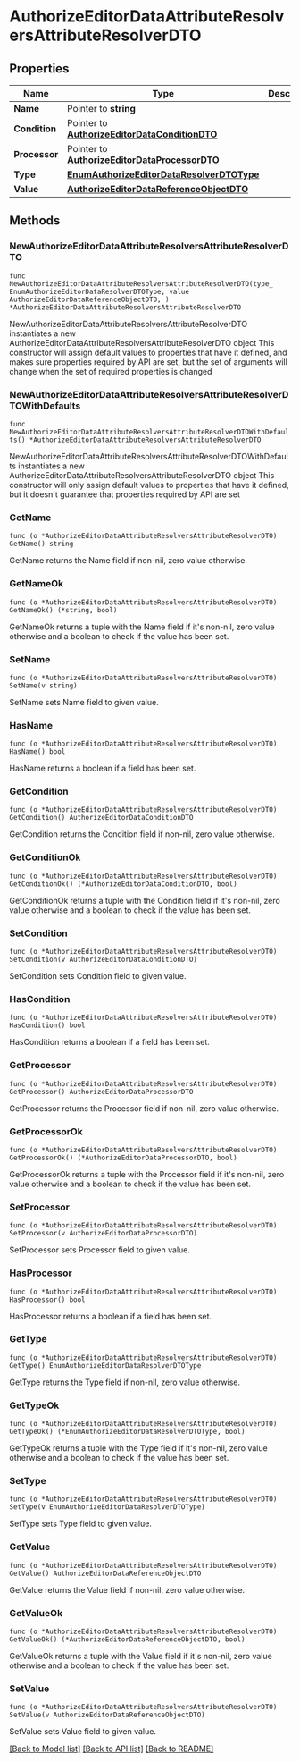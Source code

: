 # AuthorizeEditorDataAttributeResolversAttributeResolverDTO

## Properties

Name | Type | Description | Notes
------------ | ------------- | ------------- | -------------
**Name** | Pointer to **string** |  | [optional] 
**Condition** | Pointer to [**AuthorizeEditorDataConditionDTO**](AuthorizeEditorDataConditionDTO.md) |  | [optional] 
**Processor** | Pointer to [**AuthorizeEditorDataProcessorDTO**](AuthorizeEditorDataProcessorDTO.md) |  | [optional] 
**Type** | [**EnumAuthorizeEditorDataResolverDTOType**](EnumAuthorizeEditorDataResolverDTOType.md) |  | 
**Value** | [**AuthorizeEditorDataReferenceObjectDTO**](AuthorizeEditorDataReferenceObjectDTO.md) |  | 

## Methods

### NewAuthorizeEditorDataAttributeResolversAttributeResolverDTO

`func NewAuthorizeEditorDataAttributeResolversAttributeResolverDTO(type_ EnumAuthorizeEditorDataResolverDTOType, value AuthorizeEditorDataReferenceObjectDTO, ) *AuthorizeEditorDataAttributeResolversAttributeResolverDTO`

NewAuthorizeEditorDataAttributeResolversAttributeResolverDTO instantiates a new AuthorizeEditorDataAttributeResolversAttributeResolverDTO object
This constructor will assign default values to properties that have it defined,
and makes sure properties required by API are set, but the set of arguments
will change when the set of required properties is changed

### NewAuthorizeEditorDataAttributeResolversAttributeResolverDTOWithDefaults

`func NewAuthorizeEditorDataAttributeResolversAttributeResolverDTOWithDefaults() *AuthorizeEditorDataAttributeResolversAttributeResolverDTO`

NewAuthorizeEditorDataAttributeResolversAttributeResolverDTOWithDefaults instantiates a new AuthorizeEditorDataAttributeResolversAttributeResolverDTO object
This constructor will only assign default values to properties that have it defined,
but it doesn't guarantee that properties required by API are set

### GetName

`func (o *AuthorizeEditorDataAttributeResolversAttributeResolverDTO) GetName() string`

GetName returns the Name field if non-nil, zero value otherwise.

### GetNameOk

`func (o *AuthorizeEditorDataAttributeResolversAttributeResolverDTO) GetNameOk() (*string, bool)`

GetNameOk returns a tuple with the Name field if it's non-nil, zero value otherwise
and a boolean to check if the value has been set.

### SetName

`func (o *AuthorizeEditorDataAttributeResolversAttributeResolverDTO) SetName(v string)`

SetName sets Name field to given value.

### HasName

`func (o *AuthorizeEditorDataAttributeResolversAttributeResolverDTO) HasName() bool`

HasName returns a boolean if a field has been set.

### GetCondition

`func (o *AuthorizeEditorDataAttributeResolversAttributeResolverDTO) GetCondition() AuthorizeEditorDataConditionDTO`

GetCondition returns the Condition field if non-nil, zero value otherwise.

### GetConditionOk

`func (o *AuthorizeEditorDataAttributeResolversAttributeResolverDTO) GetConditionOk() (*AuthorizeEditorDataConditionDTO, bool)`

GetConditionOk returns a tuple with the Condition field if it's non-nil, zero value otherwise
and a boolean to check if the value has been set.

### SetCondition

`func (o *AuthorizeEditorDataAttributeResolversAttributeResolverDTO) SetCondition(v AuthorizeEditorDataConditionDTO)`

SetCondition sets Condition field to given value.

### HasCondition

`func (o *AuthorizeEditorDataAttributeResolversAttributeResolverDTO) HasCondition() bool`

HasCondition returns a boolean if a field has been set.

### GetProcessor

`func (o *AuthorizeEditorDataAttributeResolversAttributeResolverDTO) GetProcessor() AuthorizeEditorDataProcessorDTO`

GetProcessor returns the Processor field if non-nil, zero value otherwise.

### GetProcessorOk

`func (o *AuthorizeEditorDataAttributeResolversAttributeResolverDTO) GetProcessorOk() (*AuthorizeEditorDataProcessorDTO, bool)`

GetProcessorOk returns a tuple with the Processor field if it's non-nil, zero value otherwise
and a boolean to check if the value has been set.

### SetProcessor

`func (o *AuthorizeEditorDataAttributeResolversAttributeResolverDTO) SetProcessor(v AuthorizeEditorDataProcessorDTO)`

SetProcessor sets Processor field to given value.

### HasProcessor

`func (o *AuthorizeEditorDataAttributeResolversAttributeResolverDTO) HasProcessor() bool`

HasProcessor returns a boolean if a field has been set.

### GetType

`func (o *AuthorizeEditorDataAttributeResolversAttributeResolverDTO) GetType() EnumAuthorizeEditorDataResolverDTOType`

GetType returns the Type field if non-nil, zero value otherwise.

### GetTypeOk

`func (o *AuthorizeEditorDataAttributeResolversAttributeResolverDTO) GetTypeOk() (*EnumAuthorizeEditorDataResolverDTOType, bool)`

GetTypeOk returns a tuple with the Type field if it's non-nil, zero value otherwise
and a boolean to check if the value has been set.

### SetType

`func (o *AuthorizeEditorDataAttributeResolversAttributeResolverDTO) SetType(v EnumAuthorizeEditorDataResolverDTOType)`

SetType sets Type field to given value.


### GetValue

`func (o *AuthorizeEditorDataAttributeResolversAttributeResolverDTO) GetValue() AuthorizeEditorDataReferenceObjectDTO`

GetValue returns the Value field if non-nil, zero value otherwise.

### GetValueOk

`func (o *AuthorizeEditorDataAttributeResolversAttributeResolverDTO) GetValueOk() (*AuthorizeEditorDataReferenceObjectDTO, bool)`

GetValueOk returns a tuple with the Value field if it's non-nil, zero value otherwise
and a boolean to check if the value has been set.

### SetValue

`func (o *AuthorizeEditorDataAttributeResolversAttributeResolverDTO) SetValue(v AuthorizeEditorDataReferenceObjectDTO)`

SetValue sets Value field to given value.



[[Back to Model list]](../README.md#documentation-for-models) [[Back to API list]](../README.md#documentation-for-api-endpoints) [[Back to README]](../README.md)


